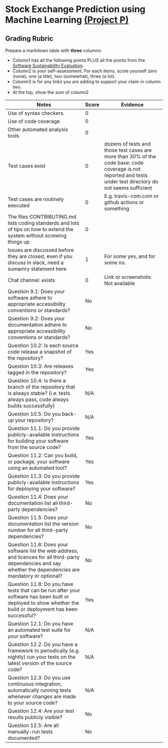 # Stock Exchange Prediction using Machine Learning [(Project P)](https://github.com/lokesh45/StockPrediction)
## Grading Rubric

Prepare a markdown table with **three** columns:

- Column1 has all the following points PLUS all the points from the
  [Software Sustainability Evaluation](https://docs.google.com/forms/d/e/1FAIpQLSf0ccsVdN-nXJCHLluJ-hANZlp8rDKgprJa0oTYiLZSDxh3DA/viewform).
- Column2 is your self-assessment. For each items, score yourself zero (none), one (a litte), two (somewhat), three (a lot).
- Column3 is for any links you  are adding to support your claim in column two.
- At the top, show the sum of column2

|Notes|Score|Evidence|
|-----|------|---------|
|Use of syntax checkers. |0||
|Use of code coverage |0||
|Other automated analysis tools|0||
|Test cases exist|0|dozens of tests and those test cases are more than 30% of the code base: code coverage is not reported and tests under test directory do not seems sufficient |
|Test cases are routinely executed|0|E.g. travis-com.com or github actions or something|
|The files CONTRIBUTING.md lists coding standards and lots of tips on how to extend the system without screwing things up|0||
|Issues are discussed before they are closed, even if you discuss in slack, need a sumamry statement here|1| For some yes, and for some no.
|Chat channel: exists|0|Link or screenshots: Not available|
|Question 9.1: Does your software adhere to appropriate accessibility conventions or standards?|No||
|Question 9.2: Does your documentation adhere to appropriate accessibility conventions or standards?|No||
|Question 10.2: Is each source code release a snapshot of the repository?|Yes||
|Question 10.3: Are releases tagged in the repository?|Yes||
|Question 10.4: Is there a branch of the repository that is always stable? (i.e. tests always pass, code always builds successfully)|N/A||
|Question 10.5: Do you back-up your repository?|N/A||
|Question 11.1: Do you provide publicly-available instructions for building your software from the source code?|Yes||
|Question 11.2: Can you build, or package, your software using an automated tool?|Yes||
|Question 11.3: Do you provide publicly-available instructions for deploying your software?|Yes||
|Question 11.4: Does your documentation list all third-party dependencies?|No||
|Question 11.5: Does your documentation list the version number for all third-party dependencies?|No||
|Question 11.6: Does your software list the web address, and licences for all third-party dependencies and say whether the dependencies are mandatory or optional?|No||
|Question 11.8: Do you have tests that can be run after your software has been built or deployed to show whether the build or deployment has been successful?|Yes||
|Question 12.1: Do you have an automated test suite for your software?|N/A||
|Question 12.2: Do you have a framework to periodically (e.g. nightly) run your tests on the latest version of the source code?|N/A||
|Question 12.3: Do you use continuous integration, automatically running tests whenever changes are made to your source code?|N/A||
|Question 12.4: Are your test results publicly visible?|No||
|Question 12.5: Are all manually-run tests documented?|No||
